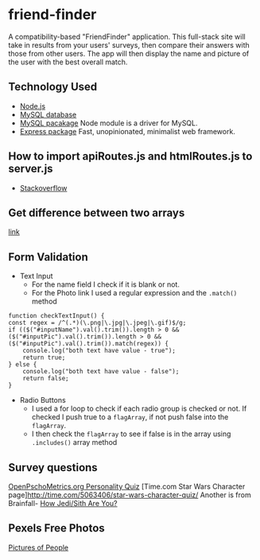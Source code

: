 # friend-finder
A compatibility-based "FriendFinder" application. This full-stack site will take in results from your users' surveys, then compare their answers with those from other users. The app will then display the name and picture of the user with the best overall match.

## Technology Used
* [Node.js](https://nodejs.org/)
* [MySQL database](https://www.mysql.com/)
* [MySQL pacakage](https://www.npmjs.com/package/mysql) Node module is a driver for MySQL. 
* [Express package](https://www.npmjs.com/package/express) Fast, unopinionated, minimalist web framework.

## How to import apiRoutes.js and htmlRoutes.js to server.js
* [Stackoverflow](https://stackoverflow.com/questions/10090414/express-how-to-pass-app-instance-to-routes-from-a-different-file)

## Get difference between two arrays
[link](https://www.w3resource.com/javascript-exercises/javascript-array-exercise-23.php)

## Form Validation
* Text Input
    * For the name field I check if it is blank or not. 
    * For the Photo link I used a regular expression and the `.match()` method
```
function checkTextInput() {
const regex = /^(.*)(\.png|\.jpg|\.jpeg|\.gif)$/g;
if (($("#inputName").val().trim()).length > 0 && ($("#inputPic").val().trim()).length > 0 && ($("#inputPic").val().trim()).match(regex)) {
    console.log("both text have value - true");
    return true;
} else {
    console.log("both text have value - false");
    return false;
}
```
* Radio Buttons
    * I used a for loop to check if each radio group is checked or not. If checked I push true to a `flagArray`, if not push false into the `flagArray`.
    * I then check the `flagArray` to see if false is in the array using `.includes()` array method


## Survey questions
[OpenPschoMetrics.org Personality Quiz](https://openpsychometrics.org/printable/big-five-personality-test.pdf)
[Time.com Star Wars Character page]http://time.com/5063406/star-wars-character-quiz/
Another is from Brainfall- [How Jedi/Sith Are You?](https://brainfall.com/quizzes/how-jedi-sith-are-you/)

## Pexels Free Photos
[Pictures of People](https://www.pexels.com/photo/time-lapse-photography-of-people-walking-on-pedestrian-lane-842339/)